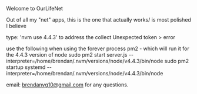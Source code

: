 Welcome to OurLifeNet

Out of all my "net" apps, this is the one that actually works/ is most polished I believe 



type: 'nvm use 4.4.3' to address the collect Unexpected token > error

use the following when using the forever process pm2 - which will run it for the 4.4.3 version of node
sudo pm2 start server.js --interpreter=/home/brendan/.nvm/versions/node/v4.4.3/bin/node
sudo pm2 startup systemd --interpreter=/home/brendan/.nvm/versions/node/v4.4.3/bin/node

email: brendanvg10@gmail.com for any questions.
